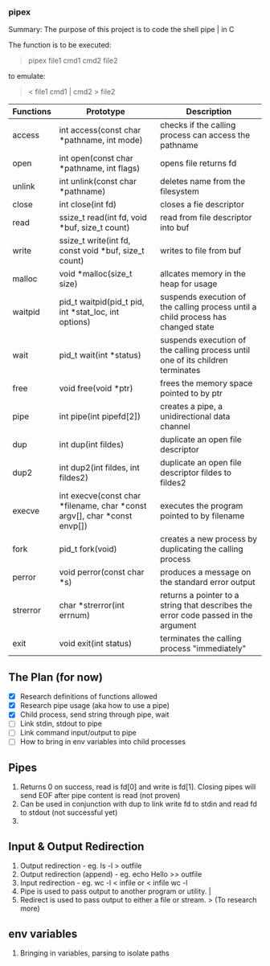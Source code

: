 ### pipex
Summary: The purpose of this project is to code the shell pipe | in C

The function is to be executed:
> pipex file1 cmd1 cmd2 file2

to emulate:

> < file1 cmd1 | cmd2 > file2

| Functions | Prototype | Description |
|---|---|---|
| access   | int access(const char *pathname, int mode) | checks if the calling process can access the pathname |
| open     | int open(const char *pathname, int flags) | opens file returns fd |
| unlink   | int unlink(const char *pathname) | deletes name from the filesystem |
| close    | int close(int fd) | closes a fie descriptor |
| read     | ssize_t read(int fd, void *buf, size_t count) | read from file descriptor into buf |
| write    | ssize_t write(int fd, const void *buf, size_t count) | writes to file from buf |
| malloc   | void *malloc(size_t size) | allcates memory in the heap for usage |
| waitpid  | pid_t waitpid(pid_t pid, int *stat_loc, int options) | suspends execution of the calling process until a child process has changed state |
| wait     | pid_t wait(int *status) | suspends execution of the calling process until one of its children terminates |
| free     | void free(void *ptr) |  frees the memory space pointed to by ptr |
| pipe     | int pipe(int pipefd[2]) | creates a pipe, a unidirectional data channel |
| dup      | int dup(int fildes) | duplicate an open file descriptor |
| dup2     | int dup2(int fildes, int fildes2) | duplicate an open file descriptor  fildes to fildes2 |
| execve   | int execve(const char *filename, char *const argv[], char *const envp[]) | executes the program pointed to by filename |
| fork     | pid_t fork(void) | creates a new process by duplicating the calling process |
| perror    | void perror(const char *s) | produces a message on the standard error output |
| strerror | char *strerror(int errnum) | returns a pointer to a string that describes the error code passed in the argument |
| exit     | void exit(int status) | terminates the calling process "immediately" |

## The Plan (for now)
- [x] Research definitions of functions allowed
- [x] Research pipe usage (aka how to use a pipe)
- [x] Child process, send string through pipe, wait
- [ ] Link stdin, stdout to pipe
- [ ] Link command input/output to pipe
- [ ] How to bring in env variables into child processes

## Pipes
1. Returns 0 on success, read is fd[0] and write is fd[1]. Closing pipes will send EOF after pipe content is read (not proven)
2. Can be used in conjunction with dup to link write fd to stdin and read fd to stdout (not successful yet)
3. 

## Input & Output Redirection
1. Output redirection - eg. ls -l > outfile
2. Output redirection (append) - eg. echo Hello >> outfile
3. Input redirection - eg. wc -l < infile or < infile wc -l
4. Pipe is used to pass output to another program or utility. |
5. Redirect is used to pass output to either a file or stream. > (To research more)

## env variables
1. Bringing in variables, parsing to isolate paths
